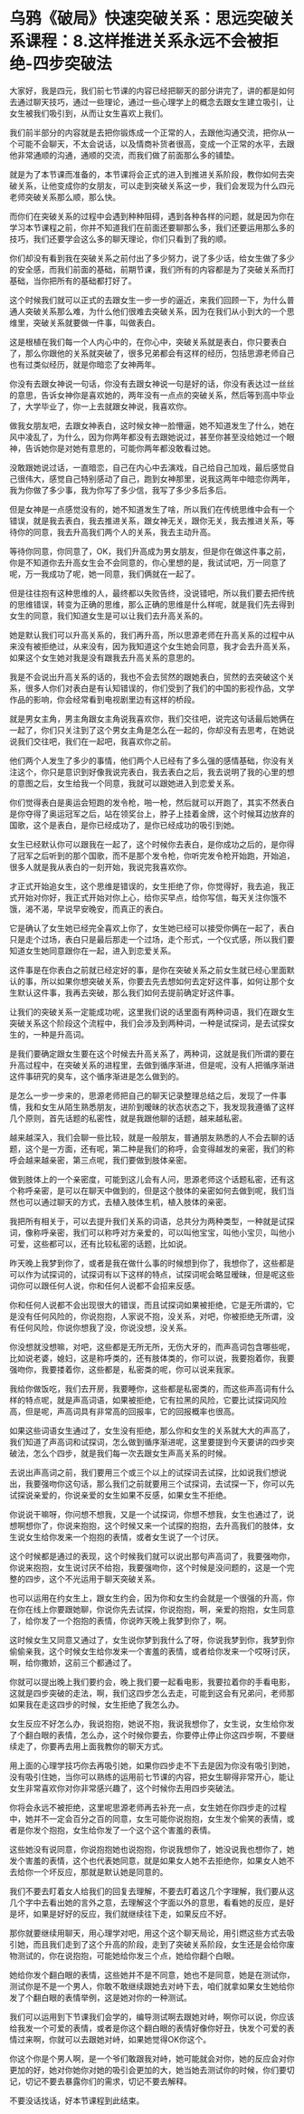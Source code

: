 # 乌鸦《破局》快速突破关系：思远突破关系课程：8.这样推进关系永远不会被拒绝-四步突破法

大家好，我是四元，我们前七节课的内容已经把聊天的部分讲完了，讲的都是如何去通过聊天技巧，通过一些理论，通过一些心理学上的概念去跟女生建立吸引，让女生被我们吸引到，从而让女生喜欢上我们。

我们前半部分的内容就是去把你锻炼成一个正常的人，去跟他沟通交流，把你从一个可能不会聊天，不太会说话，以及情商补货者很高，变成一个正常的水平，去跟他非常通顺的沟通，通顺的交流，而我们做了前面那么多的铺垫。

就是为了本节课而准备的，本节课将会正式的进入到推进关系阶段，教你如何去突破关系，让他变成你的女朋友，可以走到突破关系这一步，我们会发现为什么四元老师突破关系那么顺，那么快。

而你们在突破关系的过程中会遇到种种阻碍，遇到各种各样的问题，就是因为你在学习本节课程之前，你并不知道我们在前面还要聊那么多，我们还要运用那么多的技巧，我们还要学会这么多的聊天理论，你们只看到了我的顺。

你们却没有看到我在突破关系之前付出了多少努力，说了多少话，给女生做了多少的安全感，而我们前面的基础，前期节课，我们所有的内容都是为了突破关系而打基础，当你把所有的基础都打好了。

这个时候我们就可以正式的去跟女生一步一步的逼近，来我们回顾一下，为什么普通人突破关系那么难，为什么他们很难去突破关系，因为在我们从小到大的一个思维里，突破关系就要做一件事，叫做表白。

这是根植在我们每一个人内心中的，在你心中，突破关系就是表白，你只要表白了，那么你跟他的关系就突破了，很多兄弟都会有这样的经历，包括思源老师自己也有过类似经历，就是你暗恋了女神两年。

你没有去跟女神说一句话，你没有去跟女神说一句是好的话，你没有表达过一丝丝的意思，告诉女神你是喜欢她的，两年没有一点点的突破关系，然后等到高中毕业了，大学毕业了，你一上去就跟女神说，我喜欢你。

做我女朋友吧，去跟女神表白，这时候女神一脸懵逼，她不知道发生了什么，她在风中凌乱了，为什么，因为你两年都没有去跟她说过，甚至你甚至没给她过一个眼神，告诉她你是对她有意思的，可能你两年都没敢看过她。

没敢跟她说过话，一直暗恋，自己在内心中去演戏，自己给自己加戏，最后感觉自己很伟大，感觉自己特别感动了自己，跑到女神那里，说我这两年中暗恋你两年，我为你做了多少事，我为你写了多少信，我写了多少多后多后。

但是女神是一点感觉没有的，她不知道发生了啥，所以我们在传统思维中会有一个错误，就是我去表白，我去推进关系，跟女神无关，跟你无关，我去推进关系，等待你的同意，我去升高我们两个人的关系，我去主动升高。

等待你同意，你同意了，OK，我们升高成为男女朋友，但是你在做这件事之前，你是不知道你去升高女生会不会同意的，你心里想的是，我试试吧，万一同意了呢，万一我成功了呢，她一同意，我们俩就在一起了。

但是往往抱有这种思维的人，最终都以失败告终，没说错吧，所以我们要去把传统的思维错误，转变为正确的思维，那么正确的思维是什么样呢，就是我们先去得到女生的同意，我们知道女生是可以让我们去升高关系的。

她是默认我们可以升高关系的，我们再升高，所以思源老师在升高关系的过程中从来没有被拒绝过，从来没有，因为我知道这个女生她会同意，我才会去升高关系，如果这个女生她对我是没有跟我去升高关系的意思的。

我是不会说出升高关系的话的，我也不会去贸然的跟她表白，贸然的去突破这个关系，很多人你们对表白是有认知错误的，你们受到了我们的中国的影视作品，文学作品的影响，你会经常看到电视剧里边有这样的桥段。

就是男女主角，男主角跟女主角说我喜欢你，我们交往吧，说完这句话最后她俩在一起了，你们只关注到了这个男女主角是怎么在一起的，你却没有去思考，在她说说我们交往吧，我们在一起吧，我喜欢你之前。

他们两个人发生了多少的事情，他们两个人已经有了多么强的感情基础，你没有关注这个，你只是意识到好像我说完表白，我去表白之后，我去说明了我的心里的想的意图之后，女生给我一个同意，我就可以跟她进入到恋爱关系。

你们觉得表白是奥运会短跑的发令枪，啪一枪，然后就可以开跑了，其实不然表白是你夺得了奥运冠军之后，站在领奖台上，脖子上挂着金牌，这个时候耳边放弃的国歌，这个是表白，是你已经成功了，是你已经成功的吸引到她。

女生已经默认你可以跟我在一起了，这个时候你去表白，是你成功之后的，是你得了冠军之后听到的那个国歌，而不是那个发令枪，你听完发令枪开始跑，开始追，很多人就是我从表白的一刻开始，我说完我喜欢你。

才正式开始追女生，这个思维是错误的，女生拒绝了你，你觉得好，我去追，我正式开始对你好，我正式开始对你上心，给你买早点，给你写信，每天关注你饿不饿，渴不渴，早说早安晚安，而真正的表白。

它是确认了女生她已经完全喜欢上你了，女生她已经可以接受你俩在一起了，表白只是走个过场，表白只是最后那走一个过场，走个形式，一个仪式感，所以我们要知道女生她同意跟你在一起，进入到恋爱关系。

这件事是在你表白之前就已经定好的事，是你在突破关系之前女生就已经心里面默认的事，所以如果你想突破关系，你要去先去想如何去定好这件事，如何让那个女生默认这件事，我再去突破，那么我们如何去提前确定好这件事。

让我们的突破关系一定能成功呢，这里我们说的话里面有两种词语，我们在跟女生突破关系这个阶段这个流程中，我们会涉及到两种词，一种是试探词，是去试探女生的，一种是升高词。

是我们要确定跟女生要在这个时候去升高关系了，两种词，这就是我们所谓的要在升高过程中，在突破关系的进程里，去做到循序渐进，但是呢，没有人把循序渐进这件事研究的臭车，这个循序渐进是怎么做到的。

是怎么一步一步来的，思源老师把自己的聊天记录整理总结之后，发现了一件事情，我和女生从陌生熟悉朋友，进阶到暧昧的状态状态之下，我发现我遵循了这样几个原则，首先话题的私密性，就是我跟他聊的话题，越来越私密。

越来越深入，我们会聊一些比较，就是一般朋友，普通朋友熟悉的人不会去聊的话题，这个是一方面，还有呢，第二种是我们的称呼，会变得越发的亲密，我们的称呼会越来越亲密，第三点呢，我们要做到肢体亲密。

做到肢体上的一个亲密度，可能到这儿会有人问，思源老师这个话题私密，还有这个称呼亲密，是可以在聊天中做到的，但是这个肢体的亲密如何去做到呢，我们当然也可以通过聊天的方式，去植入肢体生机，植入肢体的亲密。

我把所有相关于，可以去提升我们关系的词语，总共分为两种类型，一种就是试探词，像称呼亲密，我们可以称呼对方亲爱的，可以叫他宝宝，叫他小宝贝，叫他小可爱，这些都可以，还有比较私密的话题，比如说。

昨天晚上我梦到你了，或者是我在做什么事的时候想到你了，我想你了，这些都是可以作为试探词的，试探词有以下这样的特点，试探词呢会略显暧昧，但是呢这些词你可以跟任何人说，你和任何人说都不会招来反感。

你和任何人说都不会出现很大的错误，而且试探词如果被拒绝，它是无所谓的，它是没有任何风险的，你说抱抱，人家说不抱，没关系，对吧，你被拒绝无所谓，没有任何风险，你说你想我了没，你说没想，没关系。

你没想就没想嘛，对吧，这些都是无所无所，无伤大牙的，而声高词包含哪些呢，比如说老婆，媳妇，这是称呼类的，还有肢体类的，你可以说，我要抱着你，我要强吻你，我要搂着你，这些都是，私密类的呢，你可以说来我家。

我给你做饭吃，我们去开房，我要睡你，这些都是私密类的，而这些声高词有什么样的特点呢，就是声高词语，如果被拒绝，它有拉黑的风险，它要比试探词风险高，但是呢，声高词具有非常高的回报率，它的回报概率也很高。

如果这些词语女生通过了，女生没有拒绝，那么你和女生的关系就大大的声高了，我们知道了声高词和试探词，怎么做到循序渐进呢，这里要提到今天要讲的四步突破法，怎么个四步，就是我们每一次去跟女生声高关系的时候。

去说出声高词之前，我们要用三个或三个以上的试探词去试探，比如说我们想说出，我要强吻你这句话，那么我们之前就要用三个试探词，去试探一下，你可以先试探说亲爱的，你说亲爱的女生如果不反感，如果女生不拒绝。

你说说干嘛呀，你问想不想我，又是一个试探词，你想不想我，女生也通过了，说想啊想你了，你说来抱抱，这个时候又来一个试探的抱抱，去升高我们的肢体，女生说女生给你发来一个抱抱的表情，或者女生说了一个讨厌。

这个时候都是通过的表现，这个时候我们就可以说出那句声高词了，我要强吻你，你说来抱抱，女生说讨厌不给抱，我要强吻你，这个时候是没问题的，这是一个完整的四步，这个不光运用于聊天突破关系。

也可以运用在约女生上，跟女生约会，因为你和女生约会就是一个很强的升高，你在你在线上你要跟她聊，你说你先去试探，你说抱抱，啊，亲爱的抱抱，女生同意了，给你发了一个抱抱的表情，你说昨天晚上我梦到你了，啊。

这时候女生又同意又通过了，女生说你梦到我什么了呀，你说我梦到你，我梦到你偷偷亲我，这个时候女生给你发来一个害羞的表情，或者给你发来一个哎呀讨厌，啊，给你撒娇，这前三个都通过了。

你就可以提出晚上我们要约会，晚上我们要一起看电影，我要拉着你的手看电影，这就是四步突破的走法，啊，我们这四步怎么去走，可能到这会有兄弟问，老师那如果我在走这四步的时候，女生拒绝了我怎么办。

女生反应不好怎么办，我说抱抱，她说不抱，我说我想你了，女生说，女生给你发了个翻白眼的表情，怎么办，这个时候你要去，你要停止停止你这四步啊，不要继续走了，你要再去用上面我教你的聊天方式。

用上面的心理学技巧你去再吸引她，如果你四步走不下去是因为你没有吸引到她，没有吸引住她，当你可以熟练的运用前七节课的内容，把女生聊得非常开心，能让女生非常喜欢你对你非常感兴趣了，这个时候你去用四步突破法。

你将会永远不被拒绝，这里呢思源老师再去补充一点，女生她在你四步走的过程中，她并不一定会百分之百的同意，女生可能你说抱抱，女生发个偷笑的表情，或者是你发个抱抱，女生给你发了一个这个这个害羞的表情。

这些她没有说同意，你说抱抱她也说抱抱，你说我想你了，她没说我也想你了，她发个害羞的表情，这个也代表她同意，就是如果女人她不去拒绝你，如果女人她不去给你一个坏反应，那就是默认她是同意的。

我们不要去盯着女人给我们的回复去理解，不要去盯着这几个字理解，我们要从这几个字中去看出她的言外之意，去理解这个字面以外的意思，看看她的反应，是好是坏，如果是好好的反应，我们就继续往下走，如果反应不好。

那你就要继续用聊天，用心理学对吧，用这个这个聊天局论，用引燃这些方式去吸引她，而且我们走到了这个升高的阶段，走到了突破关系阶段，女生还是会给你废物测试的，你在说抱抱，可能她给你发三个点，她给你翻个白眼。

她给你发个翻白眼的表情，这些她并不是不同意，她也不是同意，她是在测试你，测试你是不是一个男人，你敢不敢继续跟她去对峙下去，咱们就拿如果女生她给你发了个翻白眼的表情举例，这是她对你的一种测试。

我们可以运用到下节课我们会学的，编导测试啊去跟她对峙，啊你可以说，你应该给我发一个可爱的表情，或者是你这个翻白眼的表情好像你好丑，快发个可爱的表情过来啊，你就可以去跟她对峙，如果她觉得OK你这个。

你这个你是个男人啊，是一个爷们敢跟我对峙，她可能就会对你，她的反应会对你更加的好，她对你她你对她的吸引会更加的大，她当她去测试你的时候，你们要切记，切记不要去暴露你们的需求，切记不要去解释。

不要没话找话，好本节课程到此结束。